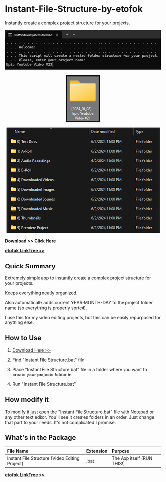 # Instant-File-Structure-by-etofok
 Instantly create a complex project structure for your projects.


<p align="center">
 <img src="web/WelcomeSplash.png" alt="WelcomeSplash">
</p>

<p align="center">
 <img src="web/Project.png" alt="Project">
</p>

<p align="center">
 <img src="web/Result.png" alt="WelcomeSplash">
</p>


[**Download >> Click Here**](https://github.com/etofok/Instant-File-Structure-by-etofok/releases/tag/v1.0.0)

[**etofok LinkTree >>**](https://linktr.ee/etofok)



## Quick Summary

Extremely simple app to instantly create a complex project structure for your projects.

Keeps everything neatly organized.

Also automatically adds current YEAR-MONTH-DAY to the project folder name (so everything is properly sorted).

I use this for my video editing projects, but this can be easily repurposed for anything else.


## How to Use

1. [Download Here >>](https://github.com/etofok/Instant-File-Structure-by-etofok/releases/tag/v1.0.0)

2. Find "Instant File Structure.bat" file

3. Place "Instant File Structure.bat" file in a folder where you want to create your projects folder in

4. Run "Instant File Structure.bat"


## How modify it

To modify it just open the "Instant File Structure.bat" file with Notepad or any other text editor. 
You'll see it creates folders in an order. 
Just change that part to your needs.
It's not complicated I promise.


## What's in the Package

| File Name                 | Extension         | Purpose |
| :----------------         | :------           | :---- |
| Instant File Structure (Video Editing Project)   |   .bat            | The App itself (RUN THIS!) |



[**etofok LinkTree >>**](https://linktr.ee/etofok)
